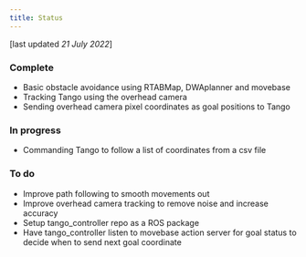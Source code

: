```yaml
---
title: Status
---
```


\[last updated *21 July 2022*]

### Complete
 - Basic obstacle avoidance using RTABMap, DWAplanner and movebase
 - Tracking Tango using the overhead camera
 - Sending overhead camera pixel coordinates as goal positions to Tango

### In progress
 - Commanding Tango to follow a list of coordinates from a csv file
 
### To do
 - Improve path following to smooth movements out
 - Improve overhead camera tracking to remove noise and increase accuracy
 - Setup tango_controller repo as a ROS package
 - Have tango_controller listen to movebase action server for goal status to decide when to send next goal coordinate